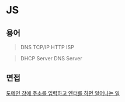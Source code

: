 # JS

## 용어

> DNS
> TCP/IP
> HTTP
> ISP

> DHCP Server
> DNS Server

## 면접

[도메인 창에 주소를 입력하고 엔터를 하면 일어나는 일](./%EB%8F%84%EB%A9%94%EC%9D%B8%20%EC%B0%BD%EC%97%90%20%EC%A3%BC%EC%86%8C%EB%A5%BC%20%EC%9E%85%EB%A0%A5%ED%95%98%EA%B3%A0%20%EC%97%94%ED%84%B0%EB%A5%BC%20%ED%95%98%EB%A9%B4%20%EC%9D%BC%EC%96%B4%EB%82%98%EB%8A%94%20%EC%9D%BC.md)
